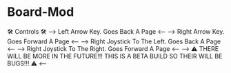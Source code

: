 # Board-Mod
🛠️ Controls 🛠️
--> Left Arrow Key. Goes Back A Page <--
--> Right Arrow Key. Goes Forward A Page <--
--> Right Joystick To The Left. Goes Back A Page <--
--> Right Joystick To The Right. Goes Forward A Page <--
--> ⚠️ THERE WILL BE MORE IN THE FUTURE!!! THIS IS A BETA BUILD SO THEIR WILL BE BUGS!!! ⚠️ <--
